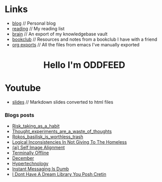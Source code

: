 <head>
<script defer src="https://analytics.goinghome.earth/script.js" 
data-website-id="61bdcf53-c9fc-4b3f-98ee-5c8bf3814ac8"></script>
</head>


# Links
- [blog](https://blog.alienate.earth) // Personal blog
- [reading](https://org.alienate.earth/reading.html) // My reading list
- [brain](https://brain.alienate.earth) // An export of my knowledgebase vault
- [bookclub](https://bookclub.alienate.earth) // Resources and notes from a bookclub I have with a friend
- [org exports](https://org.alienate.earth) // All the files from emacs I've manually exported

<h1 align="center">Hello I'm ODDFEED</h1>

# Youtube
- [slides](https://slides.alienate.earth) // Markdown slides converted to html files 

### Blogs posts
<!-- BLOG-POST-LIST:START -->
- [Risk_taking_as_a_habit](https://blog.alienate.earth/risk_taking_as_a_habit/)
- [Thought_experiments_are_a_waste_of_thoughts](https://blog.alienate.earth/thought_experiments_are_a_waste_of_thoughts/)
- [Rokos_basilisk_is_worthless_trash](https://blog.alienate.earth/rokos_basilisk_is_worthless_trash/)
- [Logical Inconsistencies In Not Giving To The Homeless](https://blog.alienate.earth/Logical-inconsistencies-in-not-giving-to-the-homeless/)
- [&lpar;ai&rpar; Self Image Alignment](https://blog.alienate.earth/(AI)-self-image-alignment/)
- [Terminally Offline](https://blog.alienate.earth/Terminally-offline/)
- [December](https://blog.alienate.earth/December/)
- [Hypertechnology](https://blog.alienate.earth/hypertechnology/)
- [Instant Messaging Is Dumb](https://blog.alienate.earth/Instant-messaging-is-dumb/)
- [I Dont Have A Dream Library You Posh Cretin](https://blog.alienate.earth/I-dont-have-a-dream-library-you-posh-cretin/)
<!-- BLOG-POST-LIST:END -->
